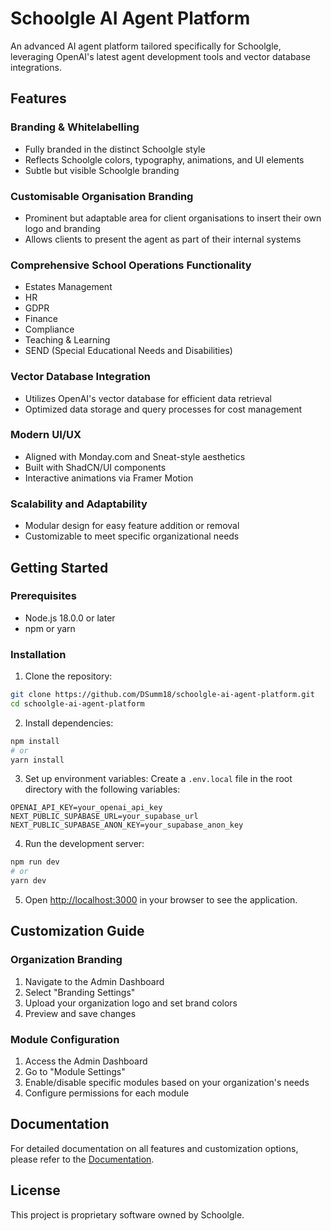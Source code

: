 # Schoolgle AI Agent Platform

An advanced AI agent platform tailored specifically for Schoolgle, leveraging OpenAI's latest agent development tools and vector database integrations.

## Features

### Branding & Whitelabelling
- Fully branded in the distinct Schoolgle style
- Reflects Schoolgle colors, typography, animations, and UI elements
- Subtle but visible Schoolgle branding

### Customisable Organisation Branding
- Prominent but adaptable area for client organisations to insert their own logo and branding
- Allows clients to present the agent as part of their internal systems

### Comprehensive School Operations Functionality
- Estates Management
- HR
- GDPR
- Finance
- Compliance
- Teaching & Learning
- SEND (Special Educational Needs and Disabilities)

### Vector Database Integration
- Utilizes OpenAI's vector database for efficient data retrieval
- Optimized data storage and query processes for cost management

### Modern UI/UX
- Aligned with Monday.com and Sneat-style aesthetics
- Built with ShadCN/UI components
- Interactive animations via Framer Motion

### Scalability and Adaptability
- Modular design for easy feature addition or removal
- Customizable to meet specific organizational needs

## Getting Started

### Prerequisites
- Node.js 18.0.0 or later
- npm or yarn

### Installation

1. Clone the repository:
```bash
git clone https://github.com/DSumm18/schoolgle-ai-agent-platform.git
cd schoolgle-ai-agent-platform
```

2. Install dependencies:
```bash
npm install
# or
yarn install
```

3. Set up environment variables:
Create a `.env.local` file in the root directory with the following variables:
```
OPENAI_API_KEY=your_openai_api_key
NEXT_PUBLIC_SUPABASE_URL=your_supabase_url
NEXT_PUBLIC_SUPABASE_ANON_KEY=your_supabase_anon_key
```

4. Run the development server:
```bash
npm run dev
# or
yarn dev
```

5. Open [http://localhost:3000](http://localhost:3000) in your browser to see the application.

## Customization Guide

### Organization Branding
1. Navigate to the Admin Dashboard
2. Select "Branding Settings"
3. Upload your organization logo and set brand colors
4. Preview and save changes

### Module Configuration
1. Access the Admin Dashboard
2. Go to "Module Settings"
3. Enable/disable specific modules based on your organization's needs
4. Configure permissions for each module

## Documentation

For detailed documentation on all features and customization options, please refer to the [Documentation](docs/README.md).

## License

This project is proprietary software owned by Schoolgle.
